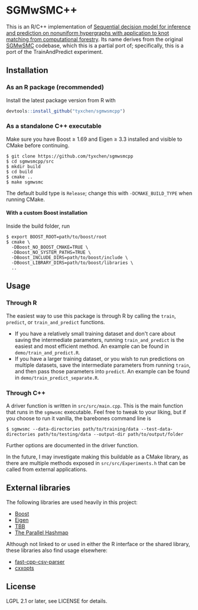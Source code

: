 # SGMwSMC++

This is an R/C++ implementation of [Sequential decision model for inference and prediction on nonuniform hypergraphs
with application to knot matching from computational forestry](https://doi.org/10.1214/19-AOAS1255).
Its name derives from the original [SGMwSMC](https://github.com/junseonghwan/sgmwsmc) codebase, which this is a partial
port of; specifically, this is a port of the TrainAndPredict experiment.

## Installation

### As an R package (recommended)

Install the latest package version from R with

```r
devtools::install_github("tyxchen/sgmwsmcpp")
```

### As a standalone C++ executable

Make sure you have Boost ≥ 1.69 and Eigen ≥ 3.3 installed and visible to CMake before continuing.

```
$ git clone https://github.com/tyxchen/sgmwsmcpp
$ cd sgmwsmcpp/src
$ mkdir build
$ cd build
$ cmake ..
$ make sgmwsmc
```

The default build type is `Release`; change this with `-DCMAKE_BUILD_TYPE` when running CMake.

#### With a custom Boost installation

Inside the build folder, run

```
$ export BOOST_ROOT=path/to/boost/root
$ cmake \
  -DBoost_NO_BOOST_CMAKE=TRUE \
  -DBoost_NO_SYSTEM_PATHS=TRUE \
  -DBoost_INCLUDE_DIRS=path/to/boost/include \
  -DBoost_LIBRARY_DIRS=path/to/boost/libraries \
  ..
```

## Usage

### Through R

The easiest way to use this package is through R by calling the `train`, `predict`, or `train_and_predict` functions.

- If you have a relatively small training dataset and don't care about saving the intermediate parameters, running
  `train_and_predict` is the easiest and most efficient method. An example can be found in `demo/train_and_predict.R`.
- If you have a larger training dataset, or you wish to run predictions on multiple datasets, save the intermediate
  parameters from running `train`, and then pass those parameters into `predict`. An example can be found in
  `demo/train_predict_separate.R`.

### Through C++

A driver function is written in `src/src/main.cpp`. This is the main function that runs in the `sgmwsmc` executable.
Feel free to tweak to your liking, but if you choose to run it vanilla, the barebones command line is

```
$ sgmwsmc --data-directories path/to/training/data --test-data-directories path/to/testing/data --output-dir path/to/output/folder
```

Further options are documented in the driver function.

In the future, I may investigate making this buildable as a CMake library, as there are multiple methods exposed in
`src/src/Experiments.h` that can be called from external applications.

## External libraries

The following libraries are used heavily in this project:

- [Boost](https://boost.org/)
- [Eigen](https://eigen.tuxfamily.org/index.php?title=Main_Page)
- [TBB](https://github.com/oneapi-src/oneTBB)
- [The Parallel Hashmap](https://github.com/greg7mdp/parallel-hashmap/)

Although not linked to or used in either the R interface or the shared library, these libraries also find usage
elsewhere:

- [fast-cpp-csv-parser](https://github.com/ben-strasser/fast-cpp-csv-parser)
- [cxxopts](https://github.com/jarro2783/cxxopts/)

## License

LGPL 2.1 or later, see LICENSE for details.
